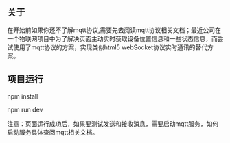## 关于 ##

在开始前如果你还不了解mqtt协议,需要先去阅读mqtt协议相关文档；最近公司在一个物联网项目中为了解决页面主动实时获取设备位置信息和一些状态信息，而尝试使用了mqtt协议的方案，实现类似html5 webSocket协议实时通讯的替代方案。

## 项目运行

npm install

npm run dev

注意：页面运行成功后，如果要测试发送和接收消息，需要启动mqtt服务，如何启动服务具体查阅mqtt相关文档。
